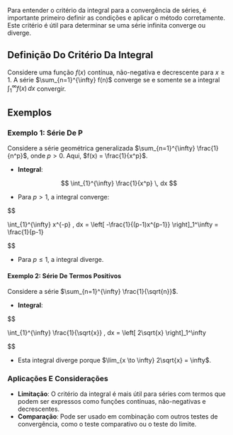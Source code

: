 Para entender o critério da integral para a convergência de séries, é importante primeiro definir as condições e aplicar o método corretamente. Este critério é útil para determinar se uma série infinita converge ou diverge.

## Definição Do Critério Da Integral

Considere uma função $f(x)$ contínua, não-negativa e decrescente para $x \geq 1$. A série $\sum_{n=1}^{\infty} f(n)$ converge se e somente se a integral $\int_{1}^{\infty} f(x) \, dx$ convergir.

## Exemplos

### Exemplo 1: Série De P

Considere a série geométrica generalizada $\sum_{n=1}^{\infty} \frac{1}{n^p}$, onde $p > 0$. Aqui, $f(x) = \frac{1}{x^p}$.

- **Integral**:

 $$
  \int_{1}^{\infty} \frac{1}{x^p} \, dx
$$

- Para $p > 1$, a integral converge:

$$

  \int_{1}^{\infty} x^{-p} \, dx = \left[ -\frac{1}{(p-1)x^{p-1}} \right]_1^\infty = \frac{1}{p-1}

$$

- Para $p \leq 1$, a integral diverge.

#### Exemplo 2: Série De Termos Positivos

Considere a série $\sum_{n=1}^{\infty} \frac{1}{\sqrt{n}}$.

- **Integral**:

$$

  \int_{1}^{\infty} \frac{1}{\sqrt{x}} \, dx = \left[ 2\sqrt{x} \right]_1^\infty

$$

- Esta integral diverge porque $\lim_{x \to \infty} 2\sqrt{x} = \infty$.

### Aplicações E Considerações

- **Limitação**: O critério da integral é mais útil para séries com termos que podem ser expressos como funções contínuas, não-negativas e decrescentes.
- **Comparação**: Pode ser usado em combinação com outros testes de convergência, como o teste comparativo ou o teste do limite.
